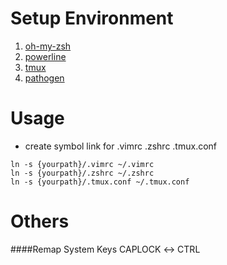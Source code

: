 Setup Environment
=================
1. [oh-my-zsh](https://github.com/robbyrussell/oh-my-zsh)
2. [powerline](https://github.com/powerline/powerline)
3. [tmux](https://tmux.github.io)
4. [pathogen](https://github.com/tpope/vim-pathogen)

Usage
=======
- create symbol link for .vimrc .zshrc .tmux.conf
```
ln -s {yourpath}/.vimrc ~/.vimrc
ln -s {yourpath}/.zshrc ~/.zshrc
ln -s {yourpath}/.tmux.conf ~/.tmux.conf
```

Others
===========

####Remap System Keys
CAPLOCK ↔️  CTRL
